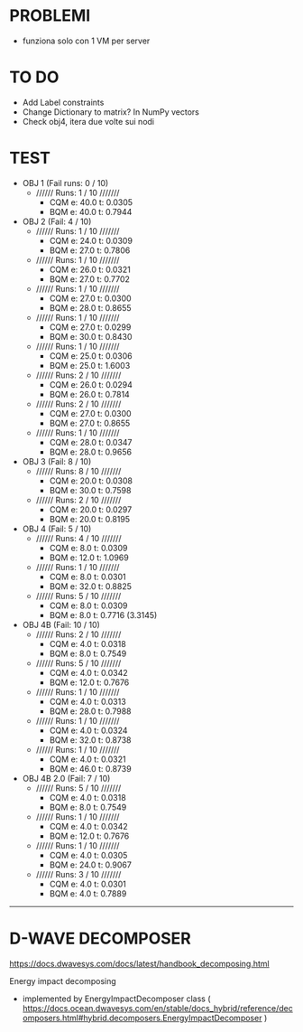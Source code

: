 # PROBLEMI
- funziona solo con 1 VM per server


# TO DO
- Add Label constraints
- Change Dictionary to matrix? In NumPy vectors
- Check obj4, itera due volte sui nodi


# TEST
- OBJ 1 (Fail runs: 0 / 10)
    - ////// Runs: 1 / 10 ///////
        - CQM   e: 40.0     t: 0.0305
        - BQM   e: 40.0     t: 0.7944
- OBJ 2 (Fail: 4 / 10)
    - ////// Runs: 1 / 10 ///////
        - CQM   e: 24.0     t: 0.0309
        - BQM   e: 27.0     t: 0.7806
    - ////// Runs: 1 / 10 ///////
        - CQM   e: 26.0     t: 0.0321
        - BQM   e: 27.0     t: 0.7702
    - ////// Runs: 1 / 10 ///////
        - CQM   e: 27.0     t: 0.0300
        - BQM   e: 28.0     t: 0.8655
    - ////// Runs: 1 / 10 ///////
        - CQM   e: 27.0     t: 0.0299
        - BQM   e: 30.0     t: 0.8430
    - ////// Runs: 1 / 10 ///////
        - CQM   e: 25.0     t: 0.0306
        - BQM   e: 25.0     t: 1.6003
    - ////// Runs: 2 / 10 ///////
        - CQM   e: 26.0     t: 0.0294
        - BQM   e: 26.0     t: 0.7814
    - ////// Runs: 2 / 10 ///////
        - CQM   e: 27.0     t: 0.0300
        - BQM   e: 27.0     t: 0.8655
    - ////// Runs: 1 / 10 ///////
        - CQM   e: 28.0     t: 0.0347
        - BQM   e: 28.0     t: 0.9656
- OBJ 3 (Fail: 8 / 10)
    - ////// Runs: 8 / 10 ///////
        - CQM   e: 20.0     t: 0.0308
        - BQM   e: 30.0     t: 0.7598
    - ////// Runs: 2 / 10 ///////
        - CQM   e: 20.0     t: 0.0297
        - BQM   e: 20.0     t: 0.8195
- OBJ 4 (Fail: 5 / 10)
    - ////// Runs: 4 / 10 ///////
        - CQM   e: 8.0     t: 0.0309
        - BQM   e: 12.0    t: 1.0969
    - ////// Runs: 1 / 10 ///////
        - CQM   e: 8.0     t: 0.0301
        - BQM   e: 32.0    t: 0.8825
    - ////// Runs: 5 / 10 ///////
        - CQM   e: 8.0     t: 0.0309
        - BQM   e: 8.0     t: 0.7716 (3.3145)
- OBJ 4B (Fail: 10 / 10)
    - ////// Runs: 2 / 10 ///////
        - CQM   e: 4.0     t: 0.0318
        - BQM   e: 8.0     t: 0.7549
    - ////// Runs: 5 / 10 ///////
        - CQM   e: 4.0     t: 0.0342
        - BQM   e: 12.0    t: 0.7676
    - ////// Runs: 1 / 10 ///////
        - CQM   e: 4.0     t: 0.0313
        - BQM   e: 28.0    t: 0.7988
    - ////// Runs: 1 / 10 ///////
        - CQM   e: 4.0     t: 0.0324
        - BQM   e: 32.0    t: 0.8738
    - ////// Runs: 1 / 10 ///////
        - CQM   e: 4.0     t: 0.0321
        - BQM   e: 46.0    t: 0.8739
- OBJ 4B 2.0 (Fail: 7 / 10)
    - ////// Runs: 5 / 10 ///////
        - CQM   e: 4.0     t: 0.0318
        - BQM   e: 8.0     t: 0.7549
    - ////// Runs: 1 / 10 ///////
        - CQM   e: 4.0     t: 0.0342
        - BQM   e: 12.0    t: 0.7676
    - ////// Runs: 1 / 10 ///////
        - CQM   e: 4.0     t: 0.0305
        - BQM   e: 24.0    t: 0.9067
    - ////// Runs: 3 / 10 ///////
        - CQM   e: 4.0     t: 0.0301
        - BQM   e: 4.0     t: 0.7889
 

---------------------------------------------------------

# D-WAVE DECOMPOSER
https://docs.dwavesys.com/docs/latest/handbook_decomposing.html

Energy impact decomposing
- implemented by EnergyImpactDecomposer class ( https://docs.ocean.dwavesys.com/en/stable/docs_hybrid/reference/decomposers.html#hybrid.decomposers.EnergyImpactDecomposer )

